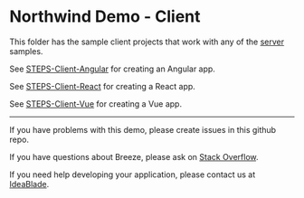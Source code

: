 # Northwind Demo - Client

This folder has the sample client projects that work with any of the [server](../server) samples.

See [STEPS-Client-Angular](STEPS-Client-Angular.md) for creating an Angular app.

See [STEPS-Client-React](STEPS-Client-React.md) for creating a React app.

See [STEPS-Client-Vue](STEPS-Client-Vue.md) for creating a Vue app.

<hr>
If you have problems with this demo, please create issues in this github repo.

If you have questions about Breeze, please ask on [Stack Overflow](https://stackoverflow.com/questions/tagged/breeze).

If you need help developing your application, please contact us at [IdeaBlade](mailto:info@ideablade.com).
